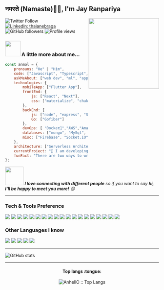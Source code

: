 <h2>नमस्ते (Namaste)🙏🏻, I'm Jay Ranpariya</h2>
<img align='right' src="https://media.giphy.com/media/M9gbBd9nbDrOTu1Mqx/giphy.gif" width="230">

![Twitter Follow](https://img.shields.io/twitter/follow/JayRanpariya12?label=Follow)
[![Linkedin: thaianebraga](https://img.shields.io/badge/-Jay-blue?style=flat-square&logo=Linkedin&logoColor=white&link=https://www.linkedin.com/in/jay-ranpariya-115b27197/)](https://www.linkedin.com/in/jay-ranpariya-115b27197/)
![GitHub followers](https://img.shields.io/github/followers/jayranpariya?label=Follow&style=social)
![Profile views](https://gpvc.arturio.dev/jayranpariya) 

### <img src="https://media.giphy.com/media/VgCDAzcKvsR6OM0uWg/giphy.gif" width="50"> A little more about me...  

```javascript
const anmol = {
    pronouns: "He" | "Him",
    code: ["Javascript", "Typescript", "Python", "Java", "Go" , "C++" , "Dart"],
    askMeAbout: ["web dev", "ml", "app dev", "devops,"photography"],
    technologies: {
        mobileApp: ["Flutter App"],
        frontEnd: {
            js: ["React", "Next"],
            css: ["materialize", "chakra ui", "bootstrap"]
        },
        backEnd: {
            js: ["node", "express", "SuiteScript"],
            Go: ["Gofiber"]
        },
        devOps: [ "Docker🐳","AWS","Amazon S3",],
        databases: ["mongo", "MySql", "sqlite" , "postgresql"],
        misc: ["Firebase", "Socket.IO", "selenium", "open-cv", "php"]
    },
    architecture: ["Serverless Architecture", "Progressive web applications", "Single page applications"],
    currentProject: "👀 I am developing e-commerce-api , 🌱 I’m currently focusing on DSA",
    funFact: "There are two ways to write error-free programs; only the third one works"
};
```

<img src="https://media.giphy.com/media/LnQjpWaON8nhr21vNW/giphy.gif" width="60"> <em><b>I love connecting with different people</b> so if you want to say <b>hi, I'll be happy to meet you more!</b> 😊</em>

---
<!--START_SECTION:waka-->
### Tech & Tools Preference

<img src = "https://img.shields.io/badge/-HTML5-E34F26?style=flat&logo=html5&logoColor=white"> <img src = "https://img.shields.io/badge/-CSS3-1572B6?style=flat&logo=css3&logoColor=white">
<img src="https://img.shields.io/badge/-Bootstrap-563D7C?style=flat&logo=bootstrap&logoColor=white">
<img src="https://img.shields.io/badge/-JavaScript-eed718?style=flat&logo=javascript&logoColor=ffffff">
<img src="https://img.shields.io/badge/-Sass-cc6699?style=flat&logo=sass&logoColor=ffffff">
<img src="https://img.shields.io/badge/-React-000000?style=flat&logo=react&logoColor=00c8ff">
<img src="https://img.shields.io/badge/-MongoDB-4DB33D?style=flat&logo=mongodb&logoColor=FFFFFF">
<img src="https://img.shields.io/badge/-GraphQL-e535ab?style=flat&logo=graphql&logoColor=FFFFFF">
<img src="https://img.shields.io/badge/-MySQL-F29111?style=flat&logo=mysql&logoColor=FFFFFF">
<img src="https://img.shields.io/badge/-Express.js-787878?style=flat">
<img src="https://img.shields.io/badge/-Node.js-3C873A?style=flat&logo=Node.js&logoColor=white">
<img src="https://img.shields.io/badge/-Firebase-FFA611?style=flat&logo=firebase&logoColor=FFFFFF">
<img src="https://img.shields.io/badge/-Progressive Web Apps-5A0FC8?style=flat">
<img src="http://img.shields.io/badge/-Git-F1502F?style=flat&logo=git&logoColor=FFFFFF">
<img src="http://img.shields.io/badge/-Github-000000?style=flat&logo=github&logoColor=FFFFFF">
<img src="http://img.shields.io/badge/-VS%20Code-007ACC?style=flat&logo=visual%20studio%20code&logoColor=white">
<img src="http://img.shields.io/badge/-Heroku-430098?style=flat&logo=heroku&logoColor=white">
<img src="http://img.shields.io/badge/-Vercel-black?style=flat&logo=vercel&logoColor=white">
<img src="http://img.shields.io/badge/-flutter-42a5f5?style=flat&logo=flutter&logoColor=white">

### Other Languages I know
<img src="http://img.shields.io/badge/-Java-F89820?style=flat&logo=java&logoColor=white">  <img src="https://img.shields.io/badge/-golang-blue?style=flat&logo=go&logoColor=white"> <img src="https://img.shields.io/badge/-C%20&%20C++-659ad2?style=flat&logo=c%2B%2B&logoColor=ffffff"> <img src="https://img.shields.io/badge/-Python-black?style=flat&logo=python&logoColor=white">
<img src="https://img.shields.io/badge/-dart-blue?style=flat&logo=dart&logoColor=white">



---

![GitHub stats](https://github-readme-stats.vercel.app/api?username=jayranpariya&show_icons=true&hide_border=true)

---
<h4 align="center">Top langs :tongue:</h4>

<p align="center"><img src="https://github-readme-stats.vercel.app/api/top-langs/?username=jayranpariya&langs_count=10&theme=tokyonight&layout=compact" alt="AnhellO :: Top Langs" /></p>
